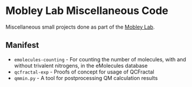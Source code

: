# Mobley Lab Miscellaneous Code

Miscellaneous small projects done as part of the [Mobley Lab](https://mobleylab.org).

## Manifest

- `emolecules-counting` - For counting the number of molecules, with and
  without trivalent nitrogens, in the eMolecules database
- `qcfractal-exp` - Proofs of concept for usage of QCFractal
- `qmmin.py` - A tool for postprocessing QM calculation results
